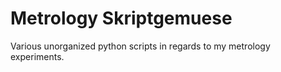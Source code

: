 # Metrology Skriptgemuese
Various unorganized python scripts in regards to my metrology experiments.
